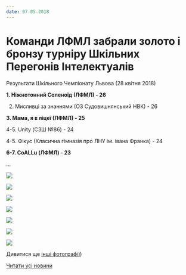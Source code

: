 ```yaml
---
date: 07.05.2018
---
```

# Команди ЛФМЛ забрали золото і бронзу турніру Шкільних Перегонів Інтелектуалів

Результати Шкільного Чемпіонату Львова (28 квітня 2018)

**1. Ніжнотонний Соленоїд (ЛФМЛ) - 26**

2. Мисливці за знаннями (ОЗ Судовишнянський НВК) - 26

**3. Мама, я в ліцеї (ЛФМЛ) - 25**

4-5. Unity (СЗШ №86) - 24

4-5. Фікус (Класична гімназія про ЛНУ ім. івана Франка) - 24

**6-7. CoALLu (ЛФМЛ) - 23**

...

![](/images/blog/команди-лфмл-забрали-золото-і-бронзу-турніру-шкільних/31732265_1853381298006466_5044880701984342016_n.jpg)

![](/images/blog/команди-лфмл-забрали-золото-і-бронзу-турніру-шкільних/31822987_1853374984673764_5949588199650099200_o.jpg)

![](/images/blog/команди-лфмл-забрали-золото-і-бронзу-турніру-шкільних/31739967_1853377198006876_4721930398622285824_o.jpg)

![](/images/blog/команди-лфмл-забрали-золото-і-бронзу-турніру-шкільних/31732141_1853371991340730_2247541680028778496_o.jpg)

![](/images/blog/команди-лфмл-забрали-золото-і-бронзу-турніру-шкільних/31730007_1853365308008065_6851031492106125312_o.jpg)

![](/images/blog/команди-лфмл-забрали-золото-і-бронзу-турніру-шкільних/31776020_1853390601338869_5095755354109640704_o.jpg)

![](/images/blog/команди-лфмл-забрали-золото-і-бронзу-турніру-шкільних/31727813_1853390348005561_8105335785634398208_o.jpg)

Дивитися ще [інші фотографії](https://www.facebook.com/shpil.lviv/?hc_ref=ARTj3WqiOcZJRcIIQjqmrDJACgQL5iCvgr0hasq4UcX6ao92UFiSc8hsH1WbS4MOWrs&amp;fref=nf))

[Читати усі новини](/news)
